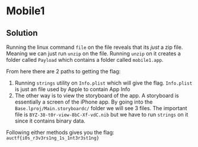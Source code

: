 # Mobile1

## Solution

Running the linux command `file` on the file reveals that its _just_ a zip file. Meaning we can just run `unzip` on the file. Running `unzip` on it creates a folder called `Payload` which contains a folder called `mobile1.app`.

From here there are 2 paths to getting the flag:
1. Running `strings` utility on `Info.plist` which will give the flag. `Info.plist` is just an file used by Apple to contain App Info
2. The other way is to view the storyboard of the app. A storyboard is essentially a screen of the iPhone app. By going into the `Base.lproj/Main.storyboardc/` folder we will see 3 files. The important file is `BYZ-38-t0r-view-8bC-Xf-vdC.nib` but we have to run `strings` on it since it contains binary data. 

Following either methods gives you the flag: `auctf{i0s_r3v3rs1ng_1s_1nt3r3st1ng}`